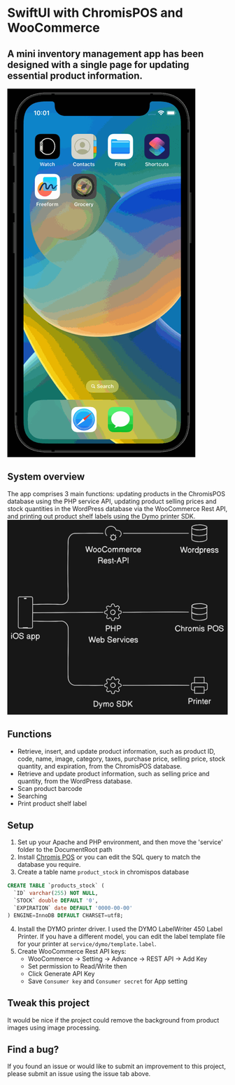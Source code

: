 # SwiftUI with ChromisPOS and WooCommerce

## A mini inventory management app has been designed with a single page for updating essential product information.

![image](demo.gif)

## System overview
The app comprises 3 main functions: updating products in the ChromisPOS database using the PHP service API, updating product selling prices and stock quantities in the WordPress database via the WooCommerce Rest API, and printing out product shelf labels using the Dymo printer SDK.
![image](diagram.png)

## Functions
- Retrieve, insert, and update product information, such as product ID, code, name, image, category, taxes, purchase price, selling price, stock quantity, and expiration, from the ChromisPOS database.
- Retrieve and update product information, such as selling price and quantity, from the WordPress database.
- Scan product barcode
- Searching
- Print product shelf label

## Setup
1. Set up your Apache and PHP environment, and then move the 'service' folder to the DocumentRoot path
2. Install [Chromis POS](https://chromis.co.uk/) or you can edit the SQL query to match the database you require.
3. Create a table name `product_stock` in chromispos database
```sql
CREATE TABLE `products_stock` (
  `ID` varchar(255) NOT NULL,
  `STOCK` double DEFAULT '0',
  `EXPIRATION` date DEFAULT '0000-00-00'
) ENGINE=InnoDB DEFAULT CHARSET=utf8;
```
4. Install the DYMO printer driver. I used the DYMO LabelWriter 450 Label Printer. If you have a different model, you can edit the label template file for your printer at `service/dymo/template.label`.
5. Create WooCommerce Rest API keys:
   - WooCommerce -> Setting -> Advance -> REST API -> Add Key
   - Set permission to Read/Write then
   - Click Generate API Key
   - Save `Consumer key` and `Consumer secret` for App setting

## Tweak this project
It would be nice if the project could remove the background from product images using image processing.

## Find a bug?
If you found an issue or would like to submit an improvement to this project, please submit an issue using the issue tab above.
